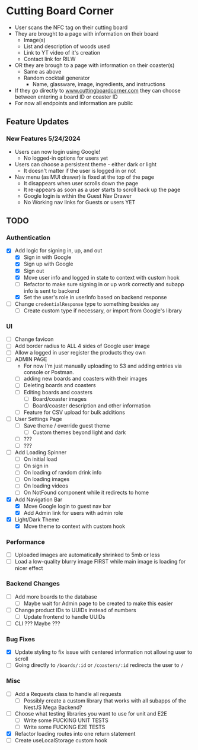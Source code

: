 # Cutting Board Corner

* User scans the NFC tag on their cutting board
* They are brought to a page with information on their board
  * Image(s)
  * List and description of woods used
  * Link to YT video of it's creation
  * Contact link for RILW
* OR they are brough to a page with information on their coaster(s)
  * Same as above
  * Random cocktail generator
    * Name, glassware, image, ingredients, and instructions
* If they go directly to www.cuttingboardcorner.com they can choose between entering a board ID or coaster ID
* For now all endpoints and information are public

## Feature Updates

### New Features 5/24/2024
* Users can now login using Google!
  * No logged-in options for users yet
* Users can choose a persistent theme - either dark or light
  * It doesn't matter if the user is logged in or not
* Nav menu (as MUI drawer) is fixed at the top of the page
  * It disappears when user scrolls down the page
  * It re-appears as soon as a user starts to scroll back up the page
  * Google login is within the Guest Nav Drawer
  * No Working nav links for Guests or users YET

## TODO

### Authentication
* [x] Add logic for signing in, up, and out
  * [x] Sign in with Google
  * [x] Sign up with Google
  * [x] Sign out
  * [x] Move user info and logged in state to context with custom hook
  * [ ] Refactor to make sure signing in or up work correctly and subapp info is sent to backend
  * [x] Set the user's role in userInfo based on backend response
* [ ] Change ```credentialResponse``` type to something besides ```any```
  * [ ] Create custom type if necessary, or import from Google's library

### UI
* [ ] Change favicon
* [ ] Add border radius to ALL 4 sides of Google user image
* [ ] Allow a logged in user register the products they own
* [ ] ADMIN PAGE
  * For now I'm just manually uploading to S3 and adding entries via console or Postman.
  * [ ] adding new boards and coasters with their images
  * [ ] Deleting boards and coasters
  * [ ] Editing boards and coasters
    * [ ] Board/coaster images
    * [ ] Board/coaster description and other information
  * [ ] Feature for CSV upload for bulk additions
* [ ] User Settings Page
  * [ ] Save theme / override guest theme
    * [ ] Custom themes beyond light and dark
  * [ ]  ???
  * [ ]  ???
* [ ] Add Loading Spinner
  * [ ] On initial load
  * [ ] On sign in
  * [ ] On loading of random drink info
  * [ ] On loading images
  * [ ] On loading videos
  * [ ] On NotFound component while it redirects to home
* [x] Add Navigation Bar
  * [x] Move Google login to guest nav bar
  * [x] Add Admin link for users with admin role
* [x] Light/Dark Theme
  * [x] Move theme to context with custom hook  

### Performance
* [ ] Uploaded images are automatically shrinked to 5mb or less
* [ ] Load a low-quality blurry image FIRST while main image is loading for nicer effect

### Backend Changes
* [ ] Add more boards to the database
  * [ ] Maybe wait for Admin page to be created to make this easier
* [ ] Change product IDs to UUIDs instead of numbers
  * [ ] Update frontend to handle UUIDs
* [ ] CLI ???  Maybe ???

### Bug Fixes
* [x] Update styling to fix issue with centered information not allowing user to scroll
* [ ] Going directly to ```/boards/:id``` or ```/coasters/:id``` redirects the user to ```/```

### Misc
* [ ] Add a Requests class to handle all requests
  * [ ] Possibly create a custom library that works with all subapps of the NestJS Mega Backend?
* [ ] Choose what testing libraries you want to use for unit and E2E
  * [ ] Write some FUCKING UNIT TESTS
  * [ ] Write some FUCKING E2E TESTS
* [x] Refactor loading routes into one return statement
* [ ] Create useLocalStorage custom hook